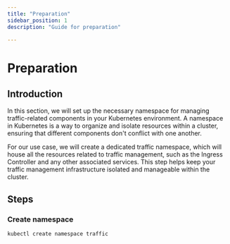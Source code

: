```yaml
---
title: "Preparation"
sidebar_position: 1
description: "Guide for preparation"

---
```

# Preparation
## Introduction
In this section, we will set up the necessary namespace for managing traffic-related components in your Kubernetes environment. A namespace in Kubernetes is a way to organize and isolate resources within a cluster, ensuring that different components don't conflict with one another.

For our use case, we will create a dedicated traffic namespace, which will house all the resources related to traffic management, such as the Ingress Controller and any other associated services. This step helps keep your traffic management infrastructure isolated and manageable within the cluster.
## Steps
### Create namespace
```bash
kubectl create namespace traffic
```